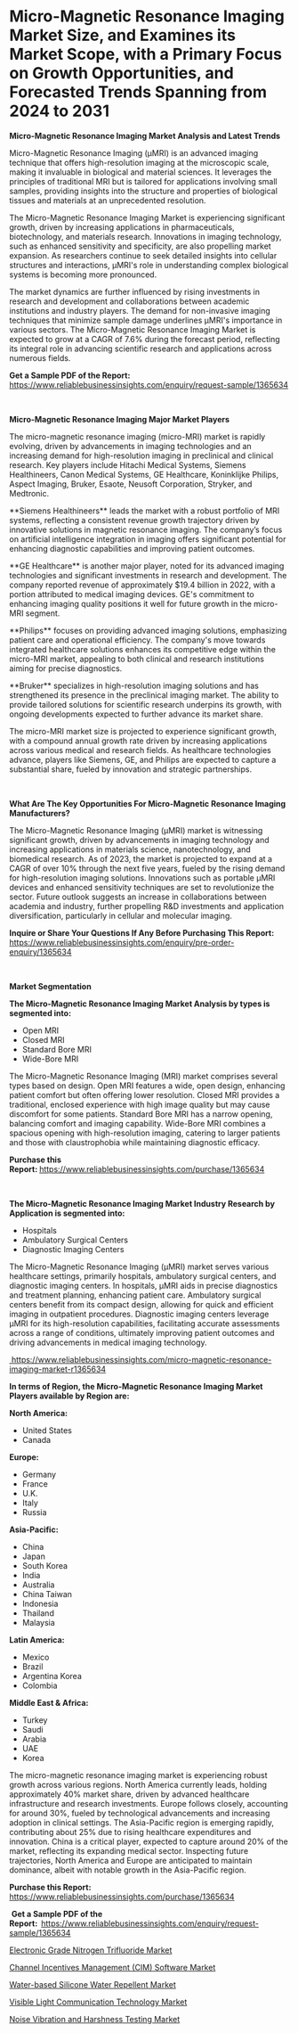 <p><h1>Micro-Magnetic Resonance Imaging Market Size, and Examines its Market Scope, with a Primary Focus on Growth Opportunities, and Forecasted Trends Spanning from 2024 to 2031</h1></p><p><strong>Micro-Magnetic Resonance Imaging Market Analysis and Latest Trends</strong></p>
<p><p>Micro-Magnetic Resonance Imaging (μMRI) is an advanced imaging technique that offers high-resolution imaging at the microscopic scale, making it invaluable in biological and material sciences. It leverages the principles of traditional MRI but is tailored for applications involving small samples, providing insights into the structure and properties of biological tissues and materials at an unprecedented resolution.</p><p>The Micro-Magnetic Resonance Imaging Market is experiencing significant growth, driven by increasing applications in pharmaceuticals, biotechnology, and materials research. Innovations in imaging technology, such as enhanced sensitivity and specificity, are also propelling market expansion. As researchers continue to seek detailed insights into cellular structures and interactions, μMRI's role in understanding complex biological systems is becoming more pronounced.</p><p>The market dynamics are further influenced by rising investments in research and development and collaborations between academic institutions and industry players. The demand for non-invasive imaging techniques that minimize sample damage underlines μMRI's importance in various sectors. The Micro-Magnetic Resonance Imaging Market is expected to grow at a CAGR of 7.6% during the forecast period, reflecting its integral role in advancing scientific research and applications across numerous fields.</p></p>
<p><strong>Get a Sample PDF of the Report:&nbsp;</strong> <a href="https://www.reliablebusinessinsights.com/enquiry/request-sample/1365634?utm_campaign=1109&utm_medium=2&utm_source=Github&utm_content=ia&utm_term=06122024&utm_id=micro-magnetic-resonance-imaging">https://www.reliablebusinessinsights.com/enquiry/request-sample/1365634</a></p>
<p>&nbsp;</p>
<p><strong>Micro-Magnetic Resonance Imaging Major Market Players</strong></p>
<p><p>The micro-magnetic resonance imaging (micro-MRI) market is rapidly evolving, driven by advancements in imaging technologies and an increasing demand for high-resolution imaging in preclinical and clinical research. Key players include Hitachi Medical Systems, Siemens Healthineers, Canon Medical Systems, GE Healthcare, Koninklijke Philips, Aspect Imaging, Bruker, Esaote, Neusoft Corporation, Stryker, and Medtronic.</p><p>**Siemens Healthineers** leads the market with a robust portfolio of MRI systems, reflecting a consistent revenue growth trajectory driven by innovative solutions in magnetic resonance imaging. The company’s focus on artificial intelligence integration in imaging offers significant potential for enhancing diagnostic capabilities and improving patient outcomes.</p><p>**GE Healthcare** is another major player, noted for its advanced imaging technologies and significant investments in research and development. The company reported revenue of approximately $19.4 billion in 2022, with a portion attributed to medical imaging devices. GE's commitment to enhancing imaging quality positions it well for future growth in the micro-MRI segment.</p><p>**Philips** focuses on providing advanced imaging solutions, emphasizing patient care and operational efficiency. The company's move towards integrated healthcare solutions enhances its competitive edge within the micro-MRI market, appealing to both clinical and research institutions aiming for precise diagnostics.</p><p>**Bruker** specializes in high-resolution imaging solutions and has strengthened its presence in the preclinical imaging market. The ability to provide tailored solutions for scientific research underpins its growth, with ongoing developments expected to further advance its market share.</p><p>The micro-MRI market size is projected to experience significant growth, with a compound annual growth rate driven by increasing applications across various medical and research fields. As healthcare technologies advance, players like Siemens, GE, and Philips are expected to capture a substantial share, fueled by innovation and strategic partnerships.</p></p>
<p>&nbsp;</p>
<p><strong>What Are The Key Opportunities For Micro-Magnetic Resonance Imaging Manufacturers?</strong></p>
<p><p>The Micro-Magnetic Resonance Imaging (μMRI) market is witnessing significant growth, driven by advancements in imaging technology and increasing applications in materials science, nanotechnology, and biomedical research. As of 2023, the market is projected to expand at a CAGR of over 10% through the next five years, fueled by the rising demand for high-resolution imaging solutions. Innovations such as portable μMRI devices and enhanced sensitivity techniques are set to revolutionize the sector. Future outlook suggests an increase in collaborations between academia and industry, further propelling R&D investments and application diversification, particularly in cellular and molecular imaging.</p></p>
<p><strong>Inquire or Share Your Questions If Any Before Purchasing This Report:</strong> <a href="https://www.reliablebusinessinsights.com/enquiry/pre-order-enquiry/1365634?utm_campaign=1109&utm_medium=2&utm_source=Github&utm_content=ia&utm_term=06122024&utm_id=micro-magnetic-resonance-imaging">https://www.reliablebusinessinsights.com/enquiry/pre-order-enquiry/1365634</a></p>
<p>&nbsp;</p>
<p><strong>Market Segmentation</strong></p>
<p><strong>The Micro-Magnetic Resonance Imaging Market Analysis by types is segmented into:</strong></p>
<p><ul><li>Open MRI</li><li>Closed MRI</li><li>Standard Bore MRI</li><li>Wide-Bore MRI</li></ul></p>
<p><p>The Micro-Magnetic Resonance Imaging (MRI) market comprises several types based on design. Open MRI features a wide, open design, enhancing patient comfort but often offering lower resolution. Closed MRI provides a traditional, enclosed experience with high image quality but may cause discomfort for some patients. Standard Bore MRI has a narrow opening, balancing comfort and imaging capability. Wide-Bore MRI combines a spacious opening with high-resolution imaging, catering to larger patients and those with claustrophobia while maintaining diagnostic efficacy.</p></p>
<p><strong>Purchase this Report:&nbsp;</strong><a href="https://www.reliablebusinessinsights.com/purchase/1365634?utm_campaign=1109&utm_medium=2&utm_source=Github&utm_content=ia&utm_term=06122024&utm_id=micro-magnetic-resonance-imaging">https://www.reliablebusinessinsights.com/purchase/1365634</a></p>
<p>&nbsp;</p>
<p><strong>The Micro-Magnetic Resonance Imaging Market Industry Research by Application is segmented into:</strong></p>
<p><ul><li>Hospitals</li><li>Ambulatory Surgical Centers</li><li>Diagnostic Imaging Centers</li></ul></p>
<p><p>The Micro-Magnetic Resonance Imaging (μMRI) market serves various healthcare settings, primarily hospitals, ambulatory surgical centers, and diagnostic imaging centers. In hospitals, μMRI aids in precise diagnostics and treatment planning, enhancing patient care. Ambulatory surgical centers benefit from its compact design, allowing for quick and efficient imaging in outpatient procedures. Diagnostic imaging centers leverage μMRI for its high-resolution capabilities, facilitating accurate assessments across a range of conditions, ultimately improving patient outcomes and driving advancements in medical imaging technology.</p></p>
<p><a href="https://www.reliablebusinessinsights.com/micro-magnetic-resonance-imaging-market-r1365634?utm_campaign=1109&utm_medium=2&utm_source=Github&utm_content=ia&utm_term=06122024&utm_id=micro-magnetic-resonance-imaging">&nbsp;https://www.reliablebusinessinsights.com/micro-magnetic-resonance-imaging-market-r1365634</a></p>
<p><strong>In terms of Region, the Micro-Magnetic Resonance Imaging Market Players available by Region are:</strong></p>
<p>
    <p> <strong> North America: </strong>
        <ul>
            <li>United States</li>
            <li>Canada</li>
        </ul>
        </p> 
    <p> <strong> Europe: </strong>
        <ul>
            <li>Germany</li>
            <li>France</li>
            <li>U.K.</li>
            <li>Italy</li>
            <li>Russia</li>
        </ul>
        </p> 
    <p> <strong> Asia-Pacific: </strong>
        <ul>
            <li>China</li>
            <li>Japan</li>
            <li>South Korea</li>
            <li>India</li>
            <li>Australia</li>
            <li>China Taiwan</li>
            <li>Indonesia</li>
            <li>Thailand</li>
            <li>Malaysia</li>
        </ul>
        </p> 
    <p> <strong> Latin America: </strong>
        <ul>
            <li>Mexico</li>
            <li>Brazil</li>
            <li>Argentina Korea</li>
            <li>Colombia</li>
        </ul>
        </p> 
    <p> <strong> Middle East & Africa: </strong>
        <ul>
            <li>Turkey</li>
            <li>Saudi</li>
            <li>Arabia</li>
            <li>UAE</li>
            <li>Korea</li>
        </ul>
    </p>
    </p>
<p><p>The micro-magnetic resonance imaging market is experiencing robust growth across various regions. North America currently leads, holding approximately 40% market share, driven by advanced healthcare infrastructure and research investments. Europe follows closely, accounting for around 30%, fueled by technological advancements and increasing adoption in clinical settings. The Asia-Pacific region is emerging rapidly, contributing about 25% due to rising healthcare expenditures and innovation. China is a critical player, expected to capture around 20% of the market, reflecting its expanding medical sector. Inspecting future trajectories, North America and Europe are anticipated to maintain dominance, albeit with notable growth in the Asia-Pacific region.</p></p>
<p><strong>Purchase this Report: </strong><a href="https://www.reliablebusinessinsights.com/purchase/1365634?utm_campaign=1109&utm_medium=2&utm_source=Github&utm_content=ia&utm_term=06122024&utm_id=micro-magnetic-resonance-imaging">https://www.reliablebusinessinsights.com/purchase/1365634</a></p>
<p>&nbsp;<strong>Get a Sample PDF of the Report:&nbsp;&nbsp;</strong><a href="https://www.reliablebusinessinsights.com/enquiry/request-sample/1365634?utm_campaign=1109&utm_medium=2&utm_source=Github&utm_content=ia&utm_term=06122024&utm_id=micro-magnetic-resonance-imaging">https://www.reliablebusinessinsights.com/enquiry/request-sample/1365634</a></p>
<p><strong></strong></p>
<p><p><a href="https://github.com/wileonie19657/Market-Research-Report-List-1/blob/main/electronic-grade-nitrogen-trifluoride-market.md?utm_campaign=1109&utm_medium=2&utm_source=Github&utm_content=ia&utm_term=06122024&utm_id=micro-magnetic-resonance-imaging">Electronic Grade Nitrogen Trifluoride Market</a></p><p><a href="https://issuu.com/reportprime-2/docs/channel-incentives-management-cim-software-market-?utm_campaign=1109&utm_medium=2&utm_source=Github&utm_content=ia&utm_term=06122024&utm_id=micro-magnetic-resonance-imaging">Channel Incentives Management (CIM) Software Market</a></p><p><a href="https://issuu.com/reportprime-2/docs/water-based-silicone-water-repellent-market-size-2?utm_campaign=1109&utm_medium=2&utm_source=Github&utm_content=ia&utm_term=06122024&utm_id=micro-magnetic-resonance-imaging">Water-based Silicone Water Repellent Market</a></p><p><a href="https://www.linkedin.com/pulse/forecasting-trends-visible-light-communication-technology-market-odyac?utm_campaign=1109&utm_medium=2&utm_source=Github&utm_content=ia&utm_term=06122024&utm_id=micro-magnetic-resonance-imaging">Visible Light Communication Technology Market</a></p><p><a href="https://www.linkedin.com/pulse/in-depth-noise-vibration-harshness-testing-report-industry-aaosc?utm_campaign=1109&utm_medium=2&utm_source=Github&utm_content=ia&utm_term=06122024&utm_id=micro-magnetic-resonance-imaging">Noise Vibration and Harshness Testing Market</a></p></p>
